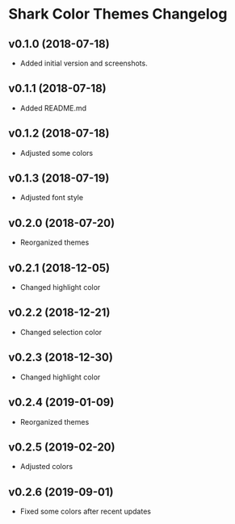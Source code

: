 Shark Color Themes Changelog
====================

v0.1.0 (2018-07-18)
-------------------
- Added initial version and screenshots.


v0.1.1 (2018-07-18)
-------------------
- Added README.md


v0.1.2 (2018-07-18)
-------------------
- Adjusted some colors


v0.1.3 (2018-07-19)
-------------------
- Adjusted font style


v0.2.0 (2018-07-20)
-------------------
- Reorganized themes


v0.2.1 (2018-12-05)
-------------------
- Changed highlight color


v0.2.2 (2018-12-21)
-------------------
- Changed selection color


v0.2.3 (2018-12-30)
-------------------
- Changed highlight color


v0.2.4 (2019-01-09)
-------------------
- Reorganized themes


v0.2.5 (2019-02-20)
-------------------
- Adjusted colors


v0.2.6 (2019-09-01)
-------------------
- Fixed some colors after recent updates
